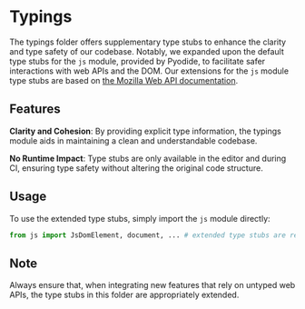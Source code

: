 # Typings

The typings folder offers supplementary type stubs to enhance the clarity and type safety of our codebase. Notably, we expanded upon the default type stubs for the `js` module, provided by Pyodide, to facilitate safer interactions with web APIs and the DOM. Our extensions for the `js` module type stubs are based on [the Mozilla Web API documentation](https://developer.mozilla.org/en-US/docs/Web/API).

## Features

**Clarity and Cohesion**: By providing explicit type information, the typings module aids in maintaining a clean and understandable codebase.

**No Runtime Impact**: Type stubs are only available in the editor and during CI, ensuring type safety without altering the original code structure.

## Usage

To use the extended type stubs, simply import the `js` module directly:

```python
from js import JsDomElement, document, ... # extended type stubs are recognized automatically
```

## Note

Always ensure that, when integrating new features that rely on untyped web APIs, the type stubs in this folder are appropriately extended.
